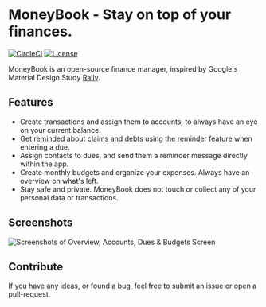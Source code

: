# MoneyBook - Stay on top of your finances.

[![CircleCI](https://circleci.com/gh/guger/MoneyBook.svg?style=svg)](https://circleci.com/gh/guger/MoneyBook)
[![License](https://img.shields.io/badge/License-Apache%202.0-blue.svg)](https://opensource.org/licenses/Apache-2.0)

MoneyBook is an open-source finance manager, inspired by Google's Material Design Study [Rally](https://material.io/design/material-studies/rally.html).

## Features

- Create transactions and assign them to accounts, to always have an eye on your current balance.
- Get reminded about claims and debts using the reminder feature when entering a due.
- Assign contacts to dues, and send them a reminder message directly within the app.
- Create monthly budgets and organize your expenses. Always have an overview on what's left.
- Stay safe and private. MoneyBook does not touch or collect any of your personal data or transactions.

## Screenshots

![Screenshots of Overview, Accounts, Dues & Budgets Screen](https://github.com/guger/MoneyBook/art/screenshots.png "Overview, Accounts, Dues & Budgets Screen")

## Contribute

If you have any ideas, or found a bug, feel free to submit an issue or open a pull-request.
